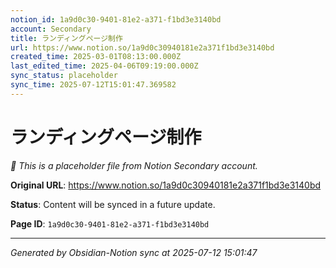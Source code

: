 ```yaml
---
notion_id: 1a9d0c30-9401-81e2-a371-f1bd3e3140bd
account: Secondary
title: ランディングページ制作
url: https://www.notion.so/1a9d0c30940181e2a371f1bd3e3140bd
created_time: 2025-03-01T08:13:00.000Z
last_edited_time: 2025-04-06T09:19:00.000Z
sync_status: placeholder
sync_time: 2025-07-12T15:01:47.369582
---
```


# ランディングページ制作

*🔄 This is a placeholder file from Notion Secondary account.*

**Original URL**: https://www.notion.so/1a9d0c30940181e2a371f1bd3e3140bd

**Status**: Content will be synced in a future update.

**Page ID**: `1a9d0c30-9401-81e2-a371-f1bd3e3140bd`

---

*Generated by Obsidian-Notion sync at 2025-07-12 15:01:47*
